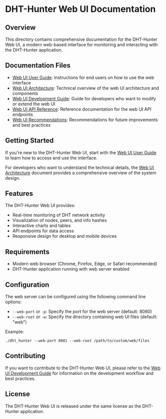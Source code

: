 # DHT-Hunter Web UI Documentation

## Overview

This directory contains comprehensive documentation for the DHT-Hunter Web UI, a modern web-based interface for monitoring and interacting with the DHT-Hunter application.

## Documentation Files

- [Web UI User Guide](web_ui_user_guide.md): Instructions for end users on how to use the web interface
- [Web UI Architecture](web_ui_architecture.md): Technical overview of the web UI architecture and components
- [Web UI Development Guide](web_ui_development_guide.md): Guide for developers who want to modify or extend the web UI
- [Web UI API Reference](web_ui_api_reference.md): Reference documentation for the web UI API endpoints
- [Web UI Recommendations](web_ui_recommendations.md): Recommendations for future improvements and best practices

## Getting Started

If you're new to the DHT-Hunter Web UI, start with the [Web UI User Guide](web_ui_user_guide.md) to learn how to access and use the interface.

For developers who want to understand the technical details, the [Web UI Architecture](web_ui_architecture.md) document provides a comprehensive overview of the system design.

## Features

The DHT-Hunter Web UI provides:

- Real-time monitoring of DHT network activity
- Visualization of nodes, peers, and info hashes
- Interactive charts and tables
- API endpoints for data access
- Responsive design for desktop and mobile devices

## Requirements

- Modern web browser (Chrome, Firefox, Edge, or Safari recommended)
- DHT-Hunter application running with web server enabled

## Configuration

The web server can be configured using the following command line options:

- `--web-port` or `-p`: Specify the port for the web server (default: 8080)
- `--web-root` or `-w`: Specify the directory containing web UI files (default: "web")

Example:
```
./dht_hunter --web-port 8081 --web-root /path/to/custom/web/files
```

## Contributing

If you want to contribute to the DHT-Hunter Web UI, please refer to the [Web UI Development Guide](web_ui_development_guide.md) for information on the development workflow and best practices.

## License

The DHT-Hunter Web UI is released under the same license as the DHT-Hunter application.

